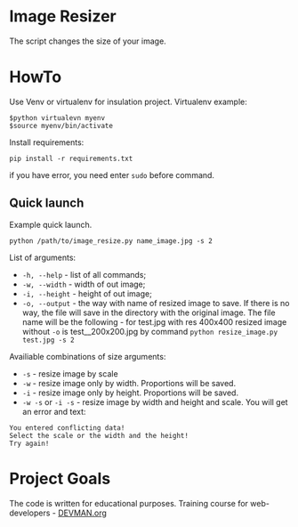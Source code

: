 # Image Resizer

The script changes the size of your image.

# HowTo

Use Venv or virtualenv for insulation project.
Virtualenv example:

```
$python virtualevn myenv
$source myenv/bin/activate
```
Install requirements:

```
pip install -r requirements.txt
```
if you have error, you need enter `sudo` before command.

## Quick launch

Example quick launch.

```
python /path/to/image_resize.py name_image.jpg -s 2
```

List of arguments:
- `-h, --help` - list of all commands;
- `-w, --width` - width of out image;
- `-i, --height` - height of out image;
- `-o, --output` - the way with name of resized image to save.
If there is no way, the file will save in the directory
with the original image. The file name will be the following - for test.jpg with
res 400x400 resized image without `-o` is test__200x200.jpg by command
`python resize_image.py test.jpg -s 2`

Availiable combinations of size arguments:

- `-s` - resize image by scale
- `-w` - resize image only by width. Proportions will be saved.
- `-i` - resize image only by height. Proportions will be saved.
- `-w -s` or `-i -s` - resize image by width and height and scale. You will get an error and text:
```
You entered conflicting data!
Select the scale or the width and the height!
Try again!
```


# Project Goals

The code is written for educational purposes. Training course for web-developers - [DEVMAN.org](https://devman.org)
